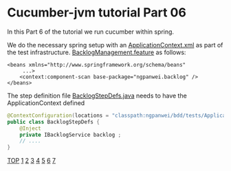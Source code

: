 Cucumber-jvm tutorial Part 06
=============================

In this Part 6 of the tutorial we run cucumber within spring.

We do the necessary spring setup with an [ApplicationContext.xml]() as part of the test infrastructure.
[BacklogManagement.feature](test/ngpanwei/bdd/tests/ApplicationContext.xml) as follows:
````
<beans xmlns="http://www.springframework.org/schema/beans"
     ...>
	<context:component-scan base-package="ngpanwei.backlog" />
</beans>
````
The step definition file [BacklogStepDefs.java](test/ngpanwei/bdd/stepdefs/BacklogStepDefs.java) needs to have the ApplicationContext defined
````java
@ContextConfiguration(locations = "classpath:ngpanwei/bdd/tests/ApplicationContext.xml")
public class BacklogStepDefs {
	@Inject
	private IBacklogService backlog ;
	// ....
}	
````
[TOP](https://github.com/ngpanwei/cucumber-jvm-tutorial/blob/master/README.md)
[1](https://github.com/ngpanwei/cucumber-jvm-tutorial/blob/master/bdd-part-01-skeleton/README.md)
[2](https://github.com/ngpanwei/cucumber-jvm-tutorial/blob/master/bdd-part-02-features/README.md)
[3](https://github.com/ngpanwei/cucumber-jvm-tutorial/blob/master/bdd-part-03-test-skeleton/README.md)
[4](https://github.com/ngpanwei/cucumber-jvm-tutorial/blob/master/bdd-part-04-test-code/README.md)
[5](https://github.com/ngpanwei/cucumber-jvm-tutorial/blob/master/bdd-part-05-elaborate/README.md)
[6](https://github.com/ngpanwei/cucumber-jvm-tutorial/blob/master/bdd-part-06-spring/README.md)
[7](https://github.com/ngpanwei/cucumber-jvm-tutorial/blob/master/bdd-part-07-selenium/README.md)